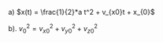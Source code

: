 a) $x(t) = \frac{1}{2}*a  t^2 + v_{x0}t + x_{0}$







b). $v_{0}^2 = v_{x0}^2 + v_{y0}^2 + v_{z0}^2$